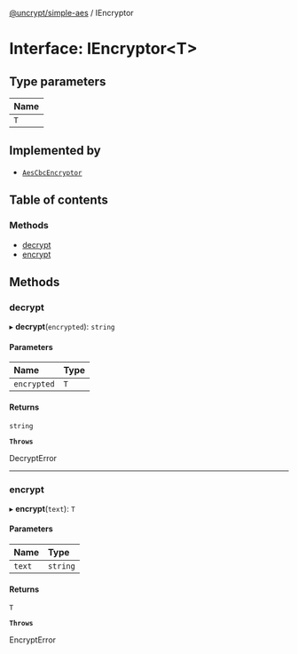[@uncrypt/simple-aes](../README.md) / IEncryptor

# Interface: IEncryptor<T\>

## Type parameters

| Name |
| :--- |
| `T`  |

## Implemented by

- [`AesCbcEncryptor`](../classes/AesCbcEncryptor.md)

## Table of contents

### Methods

- [decrypt](IEncryptor.md#decrypt)
- [encrypt](IEncryptor.md#encrypt)

## Methods

### decrypt

▸ **decrypt**(`encrypted`): `string`

#### Parameters

| Name        | Type |
| :---------- | :--- |
| `encrypted` | `T`  |

#### Returns

`string`

**`Throws`**

DecryptError

---

### encrypt

▸ **encrypt**(`text`): `T`

#### Parameters

| Name   | Type     |
| :----- | :------- |
| `text` | `string` |

#### Returns

`T`

**`Throws`**

EncryptError
